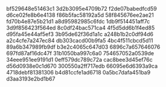 bf529648e51463c1
3d2b3095e4709b72
f2de07babedfcd59
d6ce02fe8b6e4138
f86b5fac58192a5d
58f845676ee2ae21
fd70b4e87e5b21d1
a8d95982985c6fdc
1db9f514451aff7c
3d9f856423f564ed
8c0df24bac571ca4
4f5d5dd6b1f4ed85
d95fa45e44af5ef3
3b95de62f36d1a1c
a248b1b2c0df94d6
a2c4cfe7a247ec84
db303cacd00b9fa5
4bc4f511cbcd5d11
89a6b347989fb9df
b3e2c4065c647d03
6896c7a657646076
697fd87af16dc47f
31b1050ba997c6a0
754657052a0539de
34eee951ee9191d1
0eff579dc789c72a
cac8bee3d45ef76c
d56d0938e0c1d670
300550a2ff717edb
66095e6d6393a9ca
4718debf81381306
b4d81ccfe1ad6718
0a5bc7dafa451ba9
d3aa3193e2bd1b67
